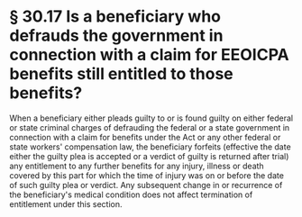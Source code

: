# § 30.17   Is a beneficiary who defrauds the government in connection with a claim for EEOICPA benefits still entitled to those benefits?

When a beneficiary either pleads guilty to or is found guilty on either federal or state criminal charges of defrauding the federal or a state government in connection with a claim for benefits under the Act or any other federal or state workers' compensation law, the beneficiary forfeits (effective the date either the guilty plea is accepted or a verdict of guilty is returned after trial) any entitlement to any further benefits for any injury, illness or death covered by this part for which the time of injury was on or before the date of such guilty plea or verdict. Any subsequent change in or recurrence of the beneficiary's medical condition does not affect termination of entitlement under this section.




